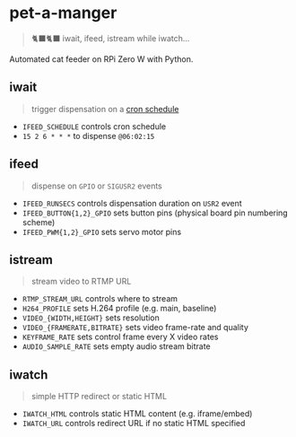 # pet-a-manger
> 🐈‍⬛🐈‍⬛ iwait, ifeed, istream while iwatch...

Automated cat feeder on RPi Zero W with Python.

## iwait
> trigger dispensation on a [cron schedule](https://pkg.go.dev/github.com/robfig/cron)

* `IFEED_SCHEDULE` controls cron schedule
* `15 2 6 * * *` to dispense `@06:02:15`


## ifeed
> dispense on `GPIO` or `SIGUSR2` events

* `IFEED_RUNSECS` controls dispensation duration on `USR2` event
* `IFEED_BUTTON{1,2}_GPIO` sets button pins (physical board pin numbering scheme)
* `IFEED_PWM{1,2}_GPIO` sets servo motor pins


## istream
> stream video to RTMP URL

* `RTMP_STREAM_URL` controls where to stream
* `H264_PROFILE` sets H.264 profile (e.g. main, baseline)
* `VIDEO_{WIDTH,HEIGHT}` sets resolution
* `VIDEO_{FRAMERATE,BITRATE}` sets video frame-rate and quality
* `KEYFRAME_RATE` sets control frame every X video rates
* `AUDIO_SAMPLE_RATE` sets empty audio stream bitrate


## iwatch
> simple HTTP redirect or static HTML

* `IWATCH_HTML` controls static HTML content (e.g. iframe/embed)
* `IWATCH_URL` controls redirect URL if no static HTML specified
